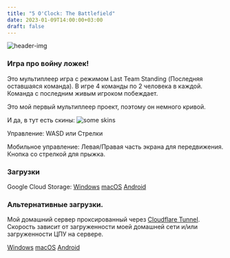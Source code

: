 ```yaml
---
title: "5 O'Clock: The Battlefield"
date: 2023-01-09T14:00:00+03:00
draft: false
---
```


![header-img](/images/5oclock/icon128.png)

### Игра про войну ложек!

Это мультиплеер игра с режимом Last Team Standing (Последняя оставшаяся команда). В игре 4 команды по 2 человека в каждой. Команда с последним живым игроком побеждает.

Это мой первый мультиплеер проект, поэтому он немного кривой.

И да, в тут есть скины: ![some skins](/images/5oclock/skins.png)

Управление:
WASD или Стрелки

Мобильное управление:
Левая/Правая часть экрана для передвижения. Кнопка со стрелкой для прыжка.

### Загрузки
Google Cloud Storage:
[Windows](https://storage.googleapis.com/sage-momentum-140108.appspot.com/5oclock/5oclock.exe)
[macOS](https://storage.googleapis.com/sage-momentum-140108.appspot.com/5oclock/5oclock.zip)
[Android](https://storage.googleapis.com/sage-momentum-140108.appspot.com/5oclock/5oclock.apk)
### Альтернативные загрузки.
Мой домашний сервер проксированный через [Cloudflare Tunnel](https://www.cloudflare.com/products/tunnel/). Скорость зависит от загруженности моей домашней сети и/или загруженности ЦПУ на сервере.

[Windows](https://homedl.sergds.ga/game_releases/5oclock/5oclock.exe)
[macOS](https://homedl.sergds.ga/game_releases/5oclock/5oclock.zip)
[Android](https://homedl.sergds.ga/game_releases/5oclock/5oclock.apk)
